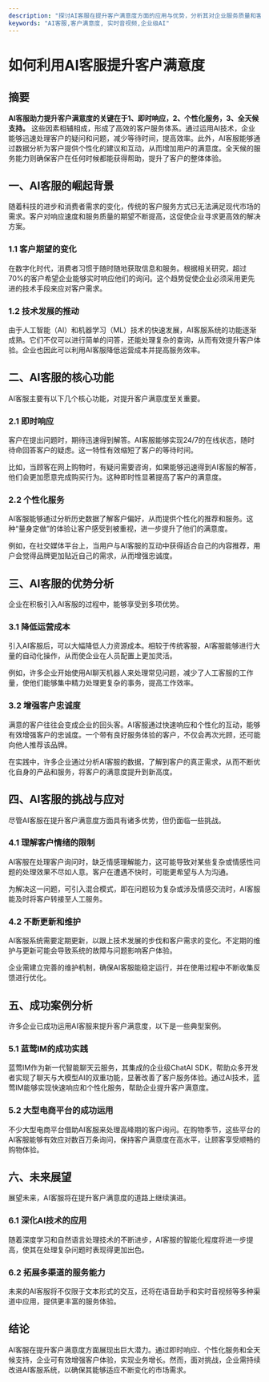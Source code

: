 ```yaml
---
description: "探讨AI客服在提升客户满意度方面的应用与优势，分析其对企业服务质量和客户体验的影响。"
keywords: "AI客服,客户满意度, 实时音视频,企业级AI"
---
```

# 如何利用AI客服提升客户满意度

## 摘要

**AI客服助力提升客户满意度的关键在于1、即时响应，2、个性化服务，3、全天候支持。** 这些因素相辅相成，形成了高效的客户服务体系。通过运用AI技术，企业能够迅速处理客户的疑问和问题，减少等待时间，提高效率。此外，AI客服能够通过数据分析为客户提供个性化的建议和互动，从而增加用户的满意度。全天候的服务能力则确保客户在任何时候都能获得帮助，提升了客户的整体体验。

## 一、AI客服的崛起背景

随着科技的进步和消费者需求的变化，传统的客户服务方式已无法满足现代市场的需求。客户对响应速度和服务质量的期望不断提高，这促使企业寻求更高效的解决方案。

### 1.1 客户期望的变化

在数字化时代，消费者习惯于随时随地获取信息和服务。根据相关研究，超过70%的客户希望企业能够实时响应他们的询问。这个趋势促使企业必须采用更先进的技术手段来应对客户需求。

### 1.2 技术发展的推动

由于人工智能（AI）和机器学习（ML）技术的快速发展，AI客服系统的功能逐渐成熟。它们不仅可以进行简单的问答，还能处理复杂的查询，从而有效提升客户体验。企业也因此可以利用AI客服降低运营成本并提高服务效率。

## 二、AI客服的核心功能

AI客服主要有以下几个核心功能，对提升客户满意度至关重要。

### 2.1 即时响应

客户在提出问题时，期待迅速得到解答。AI客服能够实现24/7的在线状态，随时待命回答客户的疑虑。这一特性有效缩短了客户的等待时间。

比如，当顾客在网上购物时，有疑问需要咨询，如果能够迅速得到AI客服的解答，他们会更加愿意完成购买行为。这种即时性显著提高了客户的满意度。

### 2.2 个性化服务

AI客服能够通过分析历史数据了解客户偏好，从而提供个性化的推荐和服务。这种“量身定做”的体验让客户感受到被重视，进一步提升了他们的满意度。

例如，在社交媒体平台上，当用户与AI客服的互动中获得适合自己的内容推荐，用户会觉得品牌更加贴近自己的需求，从而增强忠诚度。

## 三、AI客服的优势分析

企业在积极引入AI客服的过程中，能够享受到多项优势。

### 3.1 降低运营成本

引入AI客服后，可以大幅降低人力资源成本。相较于传统客服，AI客服能够进行大量的自动化操作，从而使企业在人员配置上更加灵活。

例如，许多企业开始使用AI聊天机器人来处理常见问题，减少了人工客服的工作量，使他们能够集中精力处理更复杂的事务，提高工作效率。

### 3.2 增强客户忠诚度

满意的客户往往会变成企业的回头客。AI客服通过快速响应和个性化的互动，能够有效增强客户的忠诚度。一个带有良好服务体验的客户，不仅会再次光顾，还可能向他人推荐该品牌。

在实践中，许多企业通过分析AI客服的数据，了解到客户的真正需求，从而不断优化自身的产品和服务，将客户的满意度提升到新高度。

## 四、AI客服的挑战与应对

尽管AI客服在提升客户满意度方面具有诸多优势，但仍面临一些挑战。

### 4.1 理解客户情绪的限制

AI客服在处理客户询问时，缺乏情感理解能力，这可能导致对某些复杂或情感性问题的处理效果不尽如人意。客户在遭遇不快时，可能更希望与人为沟通。

为解决这一问题，可引入混合模式，即在问题较为复杂或涉及情感交流时，AI客服能及时将客户转接至人工服务。

### 4.2 不断更新和维护

AI客服系统需要定期更新，以跟上技术发展的步伐和客户需求的变化。不定期的维护与更新可能会导致系统的故障与问题影响客户体验。

企业需建立完善的维护机制，确保AI客服能稳定运行，并在使用过程中不断收集反馈进行优化。

## 五、成功案例分析

许多企业已成功运用AI客服来提升客户满意度，以下是一些典型案例。

### 5.1 蓝莺IM的成功实践

蓝莺IM作为新一代智能聊天云服务，其集成的企业级ChatAI SDK，帮助众多开发者实现了聊天与大模型AI的双重功能，显著改善了客户服务体验。通过AI技术，蓝莺IM能够实现快速响应和个性化服务，帮助企业提升客户满意度。

### 5.2 大型电商平台的成功运用

不少大型电商平台借助AI客服来处理高峰期的客户询问。在购物季节，这些平台的AI客服能够有效应对数百万条询问，保持客户满意度在高水平，让顾客享受顺畅的购物体验。

## 六、未来展望

展望未来，AI客服将在提升客户满意度的道路上继续演进。

### 6.1 深化AI技术的应用

随着深度学习和自然语言处理技术的不断进步，AI客服的智能化程度将进一步提高，使其在处理复杂问题时表现得更加出色。

### 6.2 拓展多渠道的服务能力

未来的AI客服将不仅限于文本形式的交互，还将在语音助手和实时音视频等多种渠道中应用，提供更丰富的服务体验。

## 结论

AI客服在提升客户满意度方面展现出巨大潜力。通过即时响应、个性化服务和全天候支持，企业可有效增强客户体验，实现业务增长。然而，面对挑战，企业需持续改进AI客服系统，以确保其能够适应不断变化的市场需求。
